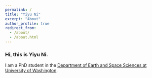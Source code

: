 ```yaml
---
permalink: /
title: "Yiyu Ni"
excerpt: "About"
author_profile: true
redirect_from: 
  - /about/
  - /about.html
---
```

### Hi, this is Yiyu Ni. 
I am a PhD student in the [Department of Earth and Space Sciences at University of Washington](https://ess.washington.edu). 